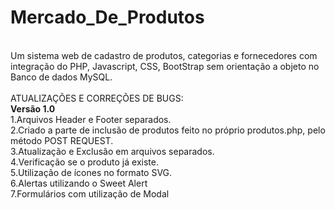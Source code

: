 # Mercado_De_Produtos

<br/>Um sistema web de cadastro de produtos, categorias e fornecedores com integração do PHP, Javascript, CSS, BootStrap sem orientação a objeto no Banco de dados MySQL.
<br/><br/>ATUALIZAÇÕES E CORREÇÕES DE BUGS:
<br/><b>Versão 1.0</b>
<br/>1.Arquivos Header e Footer separados.
<br/>2.Criado a parte de inclusão de produtos feito no próprio produtos.php, pelo método POST REQUEST.
<br/>3.Atualização e Exclusão em arquivos separados.
<br/>4.Verificação se o produto já existe.
<br/>5.Utilização de ícones no formato SVG.
<br/>6.Alertas utilizando o Sweet Alert
<br/>7.Formulários com utilização de Modal
